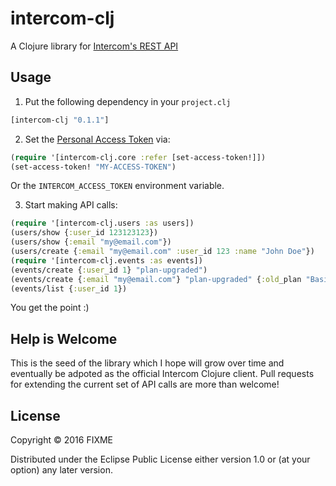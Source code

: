 # intercom-clj

A Clojure library for [Intercom's REST API](https://developers.intercom.com/reference)

## Usage

1) Put the following dependency in your `project.clj`

```clj
[intercom-clj "0.1.1"]
```

2) Set the  [Personal Access Token](https://developers.intercom.com/reference#section-using-personal-access-tokens) via:

```clj
(require '[intercom-clj.core :refer [set-access-token!]])
(set-access-token! "MY-ACCESS-TOKEN")
```
Or the `INTERCOM_ACCESS_TOKEN` environment variable.

3) Start making API calls:
```clj
(require '[intercom-clj.users :as users])
(users/show {:user_id 123123123})
(users/show {:email "my@email.com"})
(users/create {:email "my@email.com" :user_id 123 :name "John Doe"})
(require '[intercom-clj.events :as events])
(events/create {:user_id 1} "plan-upgraded")
(events/create {:email "my@email.com"} "plan-upgraded" {:old_plan "Basic" :new_plan "Enterprise"})
(events/list {:user_id 1})
```

You get the point :)

## Help is Welcome

This is the seed of the library which I hope will grow over time and eventually be adpoted as the official Intercom Clojure client.
Pull requests for extending the current set of API calls are more than welcome!

## License

Copyright © 2016 FIXME

Distributed under the Eclipse Public License either version 1.0 or (at
your option) any later version.
